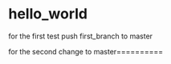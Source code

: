 # hello_world
for the first test
push first_branch to master

for the second  change to master==========
